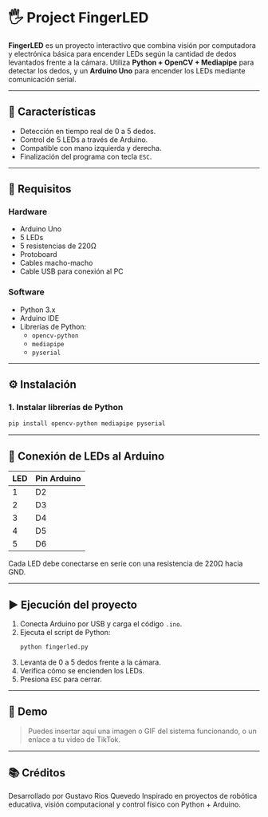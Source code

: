
# 🖐 Project FingerLED

**FingerLED** es un proyecto interactivo que combina visión por computadora y electrónica básica para encender LEDs según la cantidad de dedos levantados frente a la cámara. Utiliza **Python + OpenCV + Mediapipe** para detectar los dedos, y un **Arduino Uno** para encender los LEDs mediante comunicación serial.

---

## 🚀 Características

- Detección en tiempo real de 0 a 5 dedos.
- Control de 5 LEDs a través de Arduino.
- Compatible con mano izquierda y derecha.
- Finalización del programa con tecla `ESC`.

---

## 🧰 Requisitos

### Hardware

- Arduino Uno
- 5 LEDs
- 5 resistencias de 220Ω
- Protoboard
- Cables macho-macho
- Cable USB para conexión al PC

### Software

- Python 3.x
- Arduino IDE
- Librerías de Python:
  - `opencv-python`
  - `mediapipe`
  - `pyserial`

---

## ⚙️ Instalación

### 1. Instalar librerías de Python

```bash
pip install opencv-python mediapipe pyserial
```

---

## 🔌 Conexión de LEDs al Arduino

| LED | Pin Arduino |
|-----|-------------|
| 1   | D2          |
| 2   | D3          |
| 3   | D4          |
| 4   | D5          |
| 5   | D6          |

Cada LED debe conectarse en serie con una resistencia de 220Ω hacia GND.

---

## ▶️ Ejecución del proyecto

1. Conecta Arduino por USB y carga el código `.ino`.
2. Ejecuta el script de Python:
   ```bash
   python fingerled.py
   ```
3. Levanta de 0 a 5 dedos frente a la cámara.
4. Verifica cómo se encienden los LEDs.
5. Presiona `ESC` para cerrar.

---

## 📸 Demo

> Puedes insertar aquí una imagen o GIF del sistema funcionando, o un enlace a tu video de TikTok.

---

## 📚 Créditos

Desarrollado por Gustavo Rios Quevedo 
Inspirado en proyectos de robótica educativa, visión computacional y control físico con Python + Arduino.
